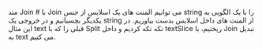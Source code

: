 متد Join #
با Join می توانیم المنت های یک اسلایس از جنس string را با یک الگویی به یکدیگر بچسبانیم و در خروجی یک string از المنت های داخل اسلایس بدست بیاوریم. در این مثال text قبلی را که با Split تکه تکه کردیم و داخل textSlice ریختیم، با Join تبدیل به text می کنیم.